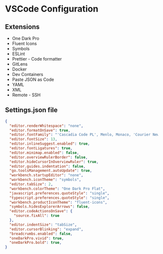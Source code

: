 # VSCode Configuration

## Extensions

- One Dark Pro
- Fluent Icons
- Symbols
- ESLint
- Prettier - Code formatter
- GitLens
- Docker
- Dev Containers
- Paste JSON as Code
- YAML
- XML
- Remote - SSH

## Settings.json file

```JSON
{
  "editor.renderWhitespace": "none",
  "editor.formatOnSave": true,
  "editor.fontFamily": "'Cascadia Code PL', Menlo, Monaco, 'Courier New', monospace",
  "editor.fontSize": 13,
  "editor.inlineSuggest.enabled": true,
  "editor.fontLigatures": true,
  "editor.minimap.enabled": false,
  "editor.overviewRulerBorder": false,
  "editor.hideCursorInOverviewRuler": true,
  "editor.guides.indentation": false,
  "go.toolsManagement.autoUpdate": true,
  "workbench.startupEditor": "none",
  "workbench.iconTheme": "symbols",
  "editor.tabSize": 2,
  "workbench.colorTheme": "One Dark Pro Flat",
  "javascript.preferences.quoteStyle": "single",
  "typescript.preferences.quoteStyle": "single",
  "workbench.productIconTheme": "fluent-icons",
  "symbols.hidesExplorerArrows": false,
  "editor.codeActionsOnSave": {
    "source.fixAll": true
  },
  "editor.indentSize": "tabSize",
  "editor.cursorBlinking": "expand",
  "breadcrumbs.enabled": false,
  "oneDarkPro.vivid": true,
  "oneDarkPro.bold": true,
}
```
